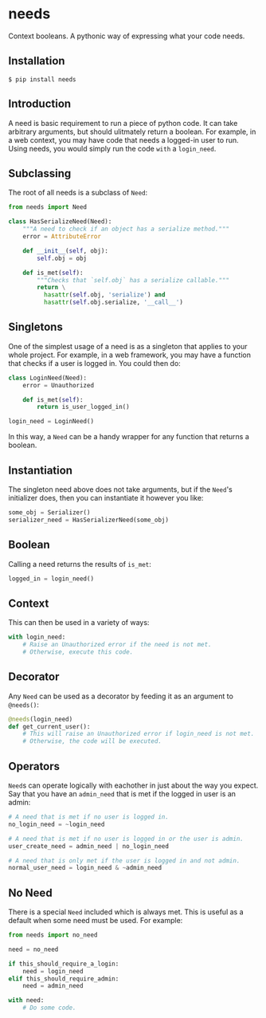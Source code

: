 needs
=====

Context booleans.  A pythonic way of expressing what your code needs.


Installation
------------

```
$ pip install needs
```


Introduction
------------

A need is basic requirement to run a piece of python code.  It can take
arbitrary arguments, but should ulitmately return a boolean.  For example, in
a web context, you may have code that needs a logged-in user to run.  Using
needs, you would simply run the code `with` a `login_need`.


Subclassing
-----------

The root of all needs is a subclass of `Need`:

```python
from needs import Need

class HasSerializeNeed(Need):
    """A need to check if an object has a serialize method."""
    error = AttributeError

    def __init__(self, obj):
        self.obj = obj

    def is_met(self):
        """Checks that `self.obj` has a serialize callable."""
        return \
          hasattr(self.obj, 'serialize') and
          hasattr(self.obj.serialize, '__call__')
```


Singletons
----------

One of the simplest usage of a need is as a singleton that applies to your
whole project.  For example, in a web framework, you may have a function that
checks if a user is logged in.  You could then do:

```python
class LoginNeed(Need):
    error = Unauthorized

    def is_met(self):
        return is_user_logged_in()

login_need = LoginNeed()
```

In this way, a `Need` can be a handy wrapper for any function that returns a
boolean.


Instantiation
-------------

The singleton need above does not take arguments, but if the `Need`'s
initializer does, then you can instantiate it however you like:

```python
some_obj = Serializer()
serializer_need = HasSerializerNeed(some_obj)
```


Boolean
-------

Calling a need returns the results of `is_met`:

```python
logged_in = login_need()
```


Context
-------

This can then be used in a variety of ways:

```python
with login_need:
    # Raise an Unauthorized error if the need is not met.
    # Otherwise, execute this code.
```


Decorator
---------

Any `Need` can be used as a decorator by feeding it as an argument to `@needs()`:

```python
@needs(login_need)
def get_current_user():
    # This will raise an Unauthorized error if login_need is not met.
    # Otherwise, the code will be executed.
```


Operators
---------

`Need`s can operate logically with eachother in just about the way you expect.
Say that you have an `admin_need` that is met if the logged in user is an
admin:

```python
# A need that is met if no user is logged in.
no_login_need = ~login_need
```

```python
# A need that is met if no user is logged in or the user is admin.
user_create_need = admin_need | no_login_need
```

```python
# A need that is only met if the user is logged in and not admin.
normal_user_need = login_need & ~admin_need
```


No Need
-------

There is a special `Need` included which is always met.  This is useful
as a default when some need must be used.  For example:

```python
from needs import no_need

need = no_need

if this_should_require_a_login:
    need = login_need
elif this_should_require_admin:
    need = admin_need

with need:
    # Do some code.
```
